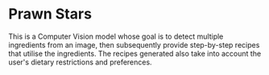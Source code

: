 # Prawn Stars

This is a Computer Vision model whose goal is to detect multiple ingredients from an image, then subsequently provide step-by-step recipes that utilise the ingredients. The recipes generated also take into account the user's dietary restrictions and preferences.
